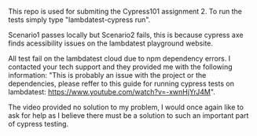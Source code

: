 This repo is used for submiting the Cypress101 assignment 2.
To run the tests simply type "lambdatest-cypress run".

Scenario1 passes locally but Scenario2 fails, this is because cypress axe finds acessibility issues on the lambdatest playground website.

All test fail on the lambdatest cloud due to npm dependency errors. I contacted your tech support and they provided me with the following information: "This is probably an issue with the project or the dependencies, please reffer to this guide for running cypress tests on lambdatest: https://www.youtube.com/watch?v=-xwnHjYrJ4M".

The video provided no solution to my problem, I would once again like to ask for help as I believe there must be a solution to such an important part of cypress testing.
